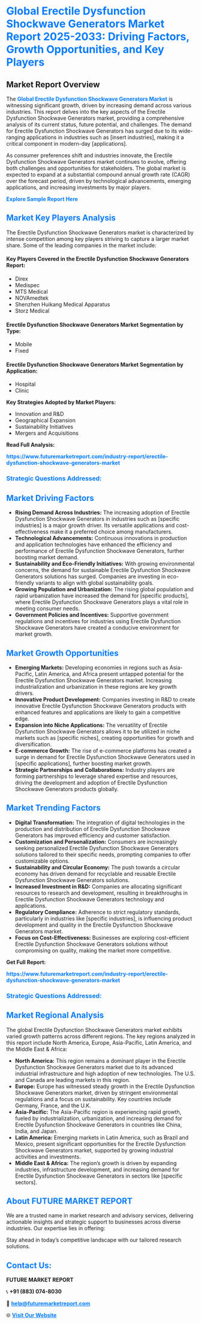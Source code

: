 <h1 style="color: #007BFF;">Global Erectile Dysfunction Shockwave Generators Market Report 2025-2033: Driving Factors, Growth Opportunities, and Key Players</h1>

<section id="overview">
<h2>Market Report Overview</h2>
<p>The <a href="https://www.futuremarketreport.com/industry-report/erectile-dysfunction-shockwave-generators-market" style="color: #007BFF; text-decoration: none;"><strong>Global Erectile Dysfunction Shockwave Generators Market</strong></a> is witnessing significant growth, driven by increasing demand across various industries. This report delves into the key aspects of the Erectile Dysfunction Shockwave Generators market, providing a comprehensive analysis of its current status, future potential, and challenges. The demand for Erectile Dysfunction Shockwave Generators has surged due to its wide-ranging applications in industries such as [insert industries], making it a critical component in modern-day [applications].</p>
<p>As consumer preferences shift and industries innovate, the Erectile Dysfunction Shockwave Generators market continues to evolve, offering both challenges and opportunities for stakeholders. The global market is expected to expand at a substantial compound annual growth rate (CAGR) over the forecast period, driven by technological advancements, emerging applications, and increasing investments by major players.</p>
</section>

<section id="overview">
<p><a href="https://www.futuremarketreport.com/request-sample/reportId=55629" style="color: #007BFF; text-decoration: none;"><strong>Explore Sample Report Here</strong></a></p>
</section>

<section id="key-players">
<h2 style="color: #007BFF;">Market Key Players Analysis</h2>
<p>The Erectile Dysfunction Shockwave Generators market is characterized by intense competition among key players striving to capture a larger market share. Some of the leading companies in the market include:</p>
<h4>Key Players Covered in the Erectile Dysfunction Shockwave Generators Report:</h4>
<ul><li>Direx</li><li>Medispec</li><li>MTS Medical</li><li>NOVAmedtek</li><li>Shenzhen Huikang Medical Apparatus</li><li>Storz Medical</li></ul>
<h4>Erectile Dysfunction Shockwave Generators Market Segmentation by Type:</h4>
<ul><li>Mobile</li><li>Fixed</li></ul>

<h4>Erectile Dysfunction Shockwave Generators Market Segmentation by Application:</h4>
<ul><li>Hospital</li><li>Clinic</li></ul>
<p><strong>Key Strategies Adopted by Market Players:</strong></p>
<ul>
<li>Innovation and R&D</li>
<li>Geographical Expansion</li>
<li>Sustainability Initiatives</li>
<li>Mergers and Acquisitions</li>
</ul>
</section>

<section>
<p><strong>Read Full Analysis: </strong></p><a href="https://www.futuremarketreport.com/industry-report/erectile-dysfunction-shockwave-generators-market" style="color: #007BFF; text-decoration: none;"><strong>https://www.futuremarketreport.com/industry-report/erectile-dysfunction-shockwave-generators-market</strong></a>
<h3 style="color: #007BFF;">Strategic Questions Addressed:</h3>
</section>

<section id="driving-factors">
<h2 style="color: #007BFF;">Market Driving Factors</h2>
<ul>
<li><strong>Rising Demand Across Industries:</strong> The increasing adoption of Erectile Dysfunction Shockwave Generators in industries such as [specific industries] is a major growth driver. Its versatile applications and cost-effectiveness make it a preferred choice among manufacturers.</li>
<li><strong>Technological Advancements:</strong> Continuous innovations in production and application technologies have enhanced the efficiency and performance of Erectile Dysfunction Shockwave Generators, further boosting market demand.</li>
<li><strong>Sustainability and Eco-Friendly Initiatives:</strong> With growing environmental concerns, the demand for sustainable Erectile Dysfunction Shockwave Generators solutions has surged. Companies are investing in eco-friendly variants to align with global sustainability goals.</li>
<li><strong>Growing Population and Urbanization:</strong> The rising global population and rapid urbanization have increased the demand for [specific products], where Erectile Dysfunction Shockwave Generators plays a vital role in meeting consumer needs.</li>
<li><strong>Government Policies and Incentives:</strong> Supportive government regulations and incentives for industries using Erectile Dysfunction Shockwave Generators have created a conducive environment for market growth.</li>
</ul>
</section>

<section id="growth-opportunities">
<h2 style="color: #007BFF;">Market Growth Opportunities</h2>
<ul>
<li><strong>Emerging Markets:</strong> Developing economies in regions such as Asia-Pacific, Latin America, and Africa present untapped potential for the Erectile Dysfunction Shockwave Generators market. Increasing industrialization and urbanization in these regions are key growth drivers.</li>
<li><strong>Innovative Product Development:</strong> Companies investing in R&D to create innovative Erectile Dysfunction Shockwave Generators products with enhanced features and applications are likely to gain a competitive edge.</li>
<li><strong>Expansion into Niche Applications:</strong> The versatility of Erectile Dysfunction Shockwave Generators allows it to be utilized in niche markets such as [specific niches], creating opportunities for growth and diversification.</li>
<li><strong>E-commerce Growth:</strong> The rise of e-commerce platforms has created a surge in demand for Erectile Dysfunction Shockwave Generators used in [specific applications], further boosting market growth.</li>
<li><strong>Strategic Partnerships and Collaborations:</strong> Industry players are forming partnerships to leverage shared expertise and resources, driving the development and adoption of Erectile Dysfunction Shockwave Generators products globally.</li>
</ul>
</section>

<section id="trending-factors">
<h2 style="color: #007BFF;">Market Trending Factors</h2>
<ul>
<li><strong>Digital Transformation:</strong> The integration of digital technologies in the production and distribution of Erectile Dysfunction Shockwave Generators has improved efficiency and customer satisfaction.</li>
<li><strong>Customization and Personalization:</strong> Consumers are increasingly seeking personalized Erectile Dysfunction Shockwave Generators solutions tailored to their specific needs, prompting companies to offer customizable options.</li>
<li><strong>Sustainability and Circular Economy:</strong> The push towards a circular economy has driven demand for recyclable and reusable Erectile Dysfunction Shockwave Generators solutions.</li>
<li><strong>Increased Investment in R&D:</strong> Companies are allocating significant resources to research and development, resulting in breakthroughs in Erectile Dysfunction Shockwave Generators technology and applications.</li>
<li><strong>Regulatory Compliance:</strong> Adherence to strict regulatory standards, particularly in industries like [specific industries], is influencing product development and quality in the Erectile Dysfunction Shockwave Generators market.</li>
<li><strong>Focus on Cost-Effectiveness:</strong> Businesses are exploring cost-efficient Erectile Dysfunction Shockwave Generators solutions without compromising on quality, making the market more competitive.</li>
</ul>
</section>

<section>
<p><strong>Get Full Report: </strong></p><a href="https://www.futuremarketreport.com/industry-report/erectile-dysfunction-shockwave-generators-market" style="color: #007BFF; text-decoration: none;"><strong>https://www.futuremarketreport.com/industry-report/erectile-dysfunction-shockwave-generators-market</strong></a>
<h3 style="color: #007BFF;">Strategic Questions Addressed:</h3>
</section>


<section id="regional-analysis">
<h2 style="color: #007BFF;">Market Regional Analysis</h2>
<p>The global Erectile Dysfunction Shockwave Generators market exhibits varied growth patterns across different regions. The key regions analyzed in this report include North America, Europe, Asia-Pacific, Latin America, and the Middle East & Africa:</p>
<ul>
<li><strong>North America:</strong> This region remains a dominant player in the Erectile Dysfunction Shockwave Generators market due to its advanced industrial infrastructure and high adoption of new technologies. The U.S. and Canada are leading markets in this region.</li>
<li><strong>Europe:</strong> Europe has witnessed steady growth in the Erectile Dysfunction Shockwave Generators market, driven by stringent environmental regulations and a focus on sustainability. Key countries include Germany, France, and the U.K.</li>
<li><strong>Asia-Pacific:</strong> The Asia-Pacific region is experiencing rapid growth, fueled by industrialization, urbanization, and increasing demand for Erectile Dysfunction Shockwave Generators in countries like China, India, and Japan.</li>
<li><strong>Latin America:</strong> Emerging markets in Latin America, such as Brazil and Mexico, present significant opportunities for the Erectile Dysfunction Shockwave Generators market, supported by growing industrial activities and investments.</li>
<li><strong>Middle East & Africa:</strong> The region’s growth is driven by expanding industries, infrastructure development, and increasing demand for Erectile Dysfunction Shockwave Generators in sectors like [specific sectors].</li>
</ul>
</section>

<footer>
<h2 style="color: #007BFF;">About FUTURE MARKET REPORT</h2>
<p>We are a trusted name in market research and advisory services, delivering actionable insights and strategic support to businesses across diverse industries. Our expertise lies in offering:</p>

<p>Stay ahead in today’s competitive landscape with our tailored research solutions.</p>

<h2 style="color: #007BFF;">Contact Us:</h2>
<p><strong>FUTURE MARKET REPORT</strong></p>
<p>📞 <strong>+91 (883) 074-8030</strong></p>
<p>📧 <strong><a href="mailto:help@futuremarketreport.com" style="color: #007BFF;">help@futuremarketreport.com</a></strong></p>
<p>🌐 <strong><a href="https://www.futuremarketreport.com/" style="color: #007BFF;">Visit Our Website</a></strong></p>
</footer>